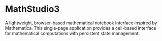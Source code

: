 # MathStudio3
A lightweight, browser-based mathematical notebook interface inspired by Mathematica. This single-page application provides a cell-based interface for mathematical computations with persistent state management.
